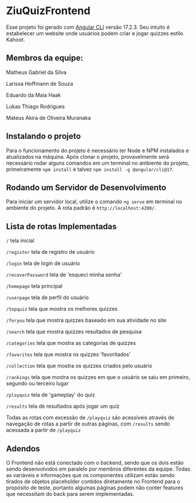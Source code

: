 # ZiuQuizFrontend

Esse projeto foi gerado com [Angular CLI](https://github.com/angular/angular-cli) versão 17.2.3. Seu intuito é estabelecer um website onde usuários podem criar e jogar quizzes estilo Kahoot.


## Membros da equipe:

Matheus Gabriel da Silva

Larissa Hoffmann de Souza

Eduardo da Maia Haak

Lukas Thiago Rodrigues

Mateus Akira de Oliveira Muranaka


## Instalando o projeto

Para o funcionamento do projeto é necessário ter Node e NPM instalados e atualizados na máquina. Após clonar o projeto, provavelmente será necessário rodar alguns comandos em um terminal no ambiente do projeto, primeiramente `npm install` e talvez `npm install -g @angular/cli@17`.


## Rodando um Servidor de Desenvolvimento

Para iniciar um servidor local, utilize o comando `ng serve` em terminal no ambiente do projeto. A rota padrão é `http://localhost:4200/`.


## Lista de rotas Implementadas

`/`                    tela inicial

`/register`            tela de registro de usuário

`/login`               tela de login de usuário

`/recoverPassword`     tela de 'esqueci minha senha'

`/homepage`            tela principal

`/userpage`            tela de perfil do usuário

`/topquiz`             tela que mostra os melhores quizzes

`/foryou`              tela que mostra quizzes baseado em sua atividade no site

`/search`              tela que mostra quizzes resultados de pesquisa

`/categories`          tela que mostra as categorias de quizzes

`/favorites`           tela que mostra os quizzes 'favoritados'

`/collection`          tela que mostra os quizzes criados pelo usuário

`/rankings`            tela que mostra os quizzes em que o usuário se saiu em primeiro, segundo ou terceiro lugar

`/playquiz`            tela de 'gameplay' do quiz

`/results`             tela de resultados após jogar um quiz

Todas as rotas com excessão de `/playquiz` são acessíveis através de navegação de rotas a partir de outras páginas, com `/results` sendo acessada a partir de `/playquiz`


## Adendos

O Frontend não está conectado com o backend, sendo que os dois estão sendo desenvolvidos em paralelo por membros diferentes da equipe. Todas as variáveis e informações que os componentes utilizam estão sendo tirados de objetos placeholder contidos diretamente no Frontend para o propósito de teste, portanto algumas páginas podem não conter features que necessitam do back para serem implementadas.
